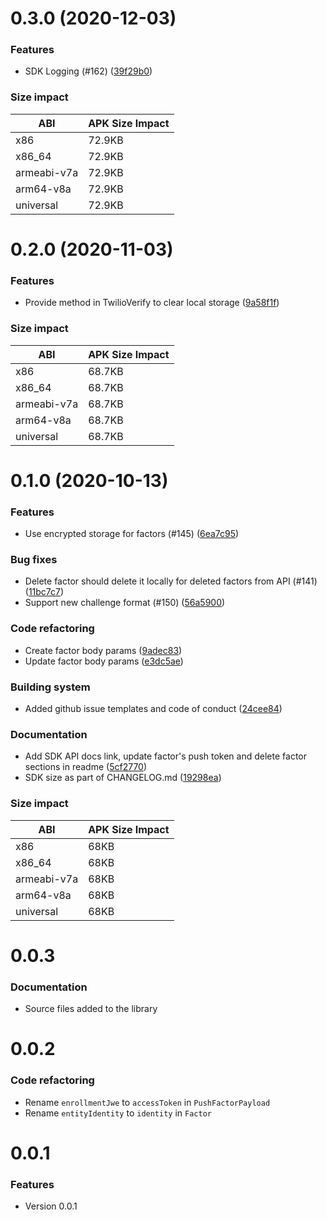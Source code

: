 # 0.3.0 (2020-12-03)

### Features
- SDK Logging (#162) ([39f29b0](https://github.com/twilio/twilio-verify-android/commit/39f29b07b0943a78c90aade9251d7cc6d72f50ee))

### Size impact

| ABI             | APK Size Impact |
| --------------- | --------------- |
| x86             | 72.9KB          |
| x86_64          | 72.9KB          |
| armeabi-v7a     | 72.9KB          |
| arm64-v8a       | 72.9KB          |
| universal       | 72.9KB          |


# 0.2.0 (2020-11-03)

### Features
- Provide method in TwilioVerify to clear local storage ([9a58f1f](https://github.com/twilio/twilio-verify-android/commit/9a58f1f8fb14a8d25ee4450ee2b6dfb889f4486a))

### Size impact

| ABI             | APK Size Impact |
| --------------- | --------------- |
| x86             | 68.7KB          |
| x86_64          | 68.7KB          |
| armeabi-v7a     | 68.7KB          |
| arm64-v8a       | 68.7KB          |
| universal       | 68.7KB          |


# 0.1.0 (2020-10-13)

### Features
- Use encrypted storage for factors (#145) ([6ea7c95](https://github.com/twilio/twilio-verify-android/commit/6ea7c9585ade4b771341ae62e1fbc4b22a0ec3c2))

### Bug fixes
- Delete factor should delete it locally for deleted factors from API (#141) ([11bc7c7](https://github.com/twilio/twilio-verify-android/commit/11bc7c7aa27f4ed6f768382720f35128c31fc051))
- Support new challenge format (#150) ([56a5900](https://github.com/twilio/twilio-verify-android/commit/56a5900d223b8d2b5fa0190d48072f36e119eea4))

### Code refactoring
- Create factor body params ([9adec83](https://github.com/twilio/twilio-verify-android/commit/9adec83a84435cb4df18318ce8f7232f6ee7ccab))
- Update factor body params ([e3dc5ae](https://github.com/twilio/twilio-verify-android/commit/e3dc5aec0b960be38ba9180405f5909a3267e201))

### Building system
- Added github issue templates and code of conduct ([24cee84](https://github.com/twilio/twilio-verify-android/commit/24cee842db8136fd0f2371ab6829fae4372a0ba2))

### Documentation
- Add SDK API docs link, update factor's push token and delete factor sections in readme ([5cf2770](https://github.com/twilio/twilio-verify-android/commit/5cf2770b9957d9950f5e7d953c1b17fd727c44d3))
- SDK size as part of CHANGELOG.md ([19298ea](https://github.com/twilio/twilio-verify-android/commit/19298eacc6108c5d3fe9a1c8027704117f680680))

### Size impact

| ABI             | APK Size Impact |
| --------------- | --------------- |
| x86             | 68KB            |
| x86_64          | 68KB            |
| armeabi-v7a     | 68KB            |
| arm64-v8a       | 68KB            |
| universal       | 68KB            |


# 0.0.3

### Documentation
- Source files added to the library

# 0.0.2

### Code refactoring
- Rename `enrollmentJwe` to `accessToken` in `PushFactorPayload`
- Rename `entityIdentity` to `identity` in `Factor`

# 0.0.1

### Features
- Version 0.0.1
